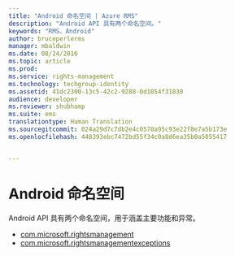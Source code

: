 ```yaml
---
title: "Android 命名空间 | Azure RMS"
description: "Android API 具有两个命名空间。"
keywords: "RMS、Android"
author: bruceperlerms
manager: mbaldwin
ms.date: 08/24/2016
ms.topic: article
ms.prod: 
ms.service: rights-management
ms.technology: techgroup-identity
ms.assetid: 41dc2300-13c5-42c2-9288-0d1054f31830
audience: developer
ms.reviewer: shubhamp
ms.suite: ems
translationtype: Human Translation
ms.sourcegitcommit: 024a29d7c7db2e4c0578a95c93e22f8e7a5b173e
ms.openlocfilehash: 448393ebc7472bd55f34c0a8d6ea35b0a5055417


---
```



# Android 命名空间

Android API 具有两个命名空间，用于涵盖主要功能和异常。

- [com.microsoft.rightsmanagement](/rights-management/sdk/4.2/api/android/com.microsoft.rightsmanagement)
- [com.microsoft.rightsmanagementexceptions](/rights-management/sdk/4.2/api/android/com.microsoft.rightsmanagement.exceptions)





<!--HONumber=Aug16_HO4-->


